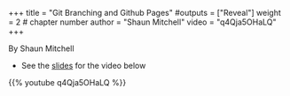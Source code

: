 +++
title = "Git Branching and Github Pages"
#outputs = ["Reveal"]
weight = 2 # chapter number
author = "Shaun Mitchell"
video = "q4Qja5OHaLQ"
+++

By Shaun Mitchell

- See the [slides](https://docs.google.com/presentation/d/1RRmFH5Z4mdT2AB776fUOGkcfxCVedioFedDRTF3j9vw/present?token=AC4w5VgbtBLGua2k5_VTUwmQc_w2sQe5aA:1601427946471&includes_info_params=1&eisi=CI3riP_Xj-wCFczMOgcdAEwFNg#slide=id.p) for the video below

{{% youtube q4Qja5OHaLQ %}}

